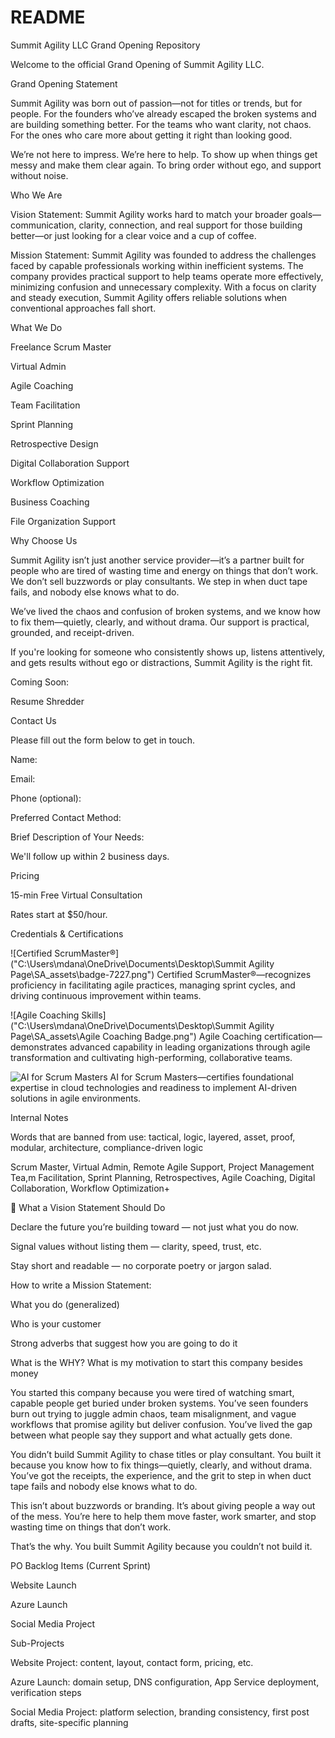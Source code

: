 # README

Summit Agility LLC Grand Opening Repository

Welcome to the official Grand Opening of Summit Agility LLC.

Grand Opening Statement

Summit Agility was born out of passion—not for titles or trends, but for people. For the founders who’ve already escaped the broken systems and are building something better. For the teams who want clarity, not chaos. For the ones who care more about getting it right than looking good.

We’re not here to impress. We’re here to help. To show up when things get messy and make them clear again. To bring order without ego, and support without noise.

Who We Are

Vision Statement: Summit Agility works hard to match your broader goals—communication, clarity, connection, and real support for those building better—or just looking for a clear voice and a cup of coffee.

Mission Statement: Summit Agility was founded to address the challenges faced by capable professionals working within inefficient systems. The company provides practical support to help teams operate more effectively, minimizing confusion and unnecessary complexity. With a focus on clarity and steady execution, Summit Agility offers reliable solutions when conventional approaches fall short.

What We Do

Freelance Scrum Master

Virtual Admin

Agile Coaching

Team Facilitation

Sprint Planning

Retrospective Design

Digital Collaboration Support

Workflow Optimization

Business Coaching

File Organization Support

Why Choose Us

Summit Agility isn’t just another service provider—it’s a partner built for people who are tired of wasting time and energy on things that don’t work. We don’t sell buzzwords or play consultants. We step in when duct tape fails, and nobody else knows what to do.

We’ve lived the chaos and confusion of broken systems, and we know how to fix them—quietly, clearly, and without drama. Our support is practical, grounded, and receipt-driven.

If you're looking for someone who consistently shows up, listens attentively, and gets results without ego or distractions, Summit Agility is the right fit.

Coming Soon:

Resume Shredder

Contact Us

Please fill out the form below to get in touch.

Name:

Email:

Phone (optional):

Preferred Contact Method:

Brief Description of Your Needs:

We'll follow up within 2 business days.

Pricing

15-min Free Virtual Consultation

Rates start at $50/hour.

Credentials & Certifications

![Certified ScrumMaster®]("C:\Users\mdana\OneDrive\Documents\Desktop\Summit Agility Page\SA_assets\badge-7227.png")
Certified ScrumMaster®—recognizes proficiency in facilitating agile practices, managing sprint cycles, and driving continuous improvement within teams.

![Agile Coaching Skills]("C:\Users\mdana\OneDrive\Documents\Desktop\Summit Agility Page\SA_assets\Agile Coaching Badge.png")
Agile Coaching certification—demonstrates advanced capability in leading organizations through agile transformation and cultivating high-performing, collaborative teams.

![AI for Scrum Masters](badge-50203.png)
AI for Scrum Masters—certifies foundational expertise in cloud technologies and readiness to implement AI-driven solutions in agile environments.

<!-- Add more badges as needed -->

Internal Notes

Words that are banned from use: tactical, logic, layered, asset, proof, modular, architecture, compliance-driven logic

Scrum Master, Virtual Admin, Remote Agile Support, Project Management Tea,m Facilitation, Sprint Planning, Retrospectives, Agile Coaching, Digital Collaboration, Workflow Optimization+

🔭 What a Vision Statement Should Do

Declare the future you’re building toward — not just what you do now.

Signal values without listing them — clarity, speed, trust, etc.

Stay short and readable — no corporate poetry or jargon salad.

How to write a Mission Statement:

What you do (generalized)

Who is your customer

Strong adverbs that suggest how you are going to do it

What is the WHY? What is my motivation to start this company besides money

You started this company because you were tired of watching smart, capable people get buried under broken systems. You’ve seen founders burn out trying to juggle admin chaos, team misalignment, and vague workflows that promise agility but deliver confusion. You’ve lived the gap between what people say they support and what actually gets done.

You didn’t build Summit Agility to chase titles or play consultant. You built it because you know how to fix things—quietly, clearly, and without drama. You’ve got the receipts, the experience, and the grit to step in when duct tape fails and nobody else knows what to do.

This isn’t about buzzwords or branding. It’s about giving people a way out of the mess. You’re here to help them move faster, work smarter, and stop wasting time on things that don’t work.

That’s the why. You built Summit Agility because you couldn’t not build it.

PO Backlog Items (Current Sprint)

Website Launch

Azure Launch

Social Media Project

Sub-Projects

Website Project: content, layout, contact form, pricing, etc.

Azure Launch: domain setup, DNS configuration, App Service deployment, verification steps

Social Media Project: platform selection, branding consistency, first post drafts, site-specific planning

